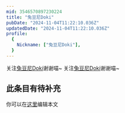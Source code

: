 ```yaml
---
mid: 3546570897230224
title: "兔豆尼Doki"
pubDate: "2024-11-04T11:22:10.036Z"
updatedDate: "2024-11-04T11:22:10.036Z"
profile:
  {
    Nickname: ["兔豆尼Doki"],
  }
---
```


关注[兔豆尼Doki](https://space.bilibili.com/3546570897230224)谢谢喵~ 关注[兔豆尼Doki](https://space.bilibili.com/3546570897230224)谢谢喵~

## 此条目有待补充
你可以在[这里](https://github.com/Yuhanawa/VTuber.ICU-Content/edit/master/v/兔豆尼Doki/index.md)编辑本文
